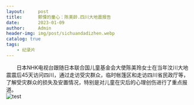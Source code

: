 ```yaml
---
layout:     post
title:      颤慄的童心：陈美龄.四川大地震报告
date:       2023-01-09
author:     Admin
header-img: img/post/sichuandadizhen.webp
catalog: true
tags:
    - 纪录片
---
```

&emsp;&emsp;日本NHK电视台跟随日本联合国儿童基金会大使陈美玲女士在当年汶川大地震震后45天访问四川，通过走访受灾群众，临时帐篷区和走访四川省民政厅等，了解受灾群众的损失及安置情况，特别是对儿童在灾后的心理创伤进行了重点报道。
<br>
![test](https://img.locyoo.com/230109153.jpg)